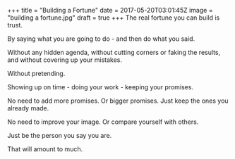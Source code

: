 
+++
title = "Building a Fortune"
date = 2017-05-20T03:01:45Z
image = "building a fortune.jpg"
draft = true
+++
The real fortune you can build is trust.

By saying what you are going to do - and then do what you said.

Without any hidden agenda, without cutting corners or faking the results, and without covering up your mistakes.

Without pretending.

Showing up on time - doing your work - keeping your promises.

No need to add more promises. Or bigger promises. Just keep the ones you already made.

No need to improve your image. Or compare yourself with others.

Just be the person you say you are.

That will amount to much.
